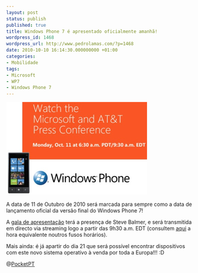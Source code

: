 ```yaml
---
layout: post
status: publish
published: true
title: Windows Phone 7 é apresentado oficialmente amanhã!
wordpress_id: 1468
wordpress_url: http://www.pedrolamas.com/?p=1468
date: 2010-10-10 16:14:30.000000000 +01:00
categories:
- Mobilidade
tags:
- Microsoft
- WP7
- Windows Phone 7
---
```

[![](/wp-content/uploads/2010/10/Windows-Phone-7-Launch.jpg "Windows Phone 7 Launch")](http://www.microsoft.com/presspass/presskits/windowsphone/)

A data de 11 de Outubro de 2010 será marcada para sempre como a data de lançamento oficial da versão final do Windows Phone 7!

A [gala de apresentação](http://www.microsoft.com/presspass/presskits/windowsphone/) terá a presença de Steve Balmer, e será transmitida em directo via streaming logo a partir das 9h30 a.m. EDT (consultem [aqui](http://www.timeanddate.com/worldclock/fixedtime.html?day=11&month=10&year=2010&hour=9&min=30&sec=0&p1=179) a hora equivalente noutros fusos horários).

Mais ainda: é já apartir do dia 21 que será possível encontrar dispositivos com este novo sistema operativo à venda por toda a Europa!!! :D

@[PocketPT](http://www.pocketpt.net/forum/index.php?showtopic=32626)
